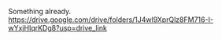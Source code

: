 Something already.
https://drive.google.com/drive/folders/1J4wl9XprQlz8FM716-I-wYxjHIqrKDg8?usp=drive_link
